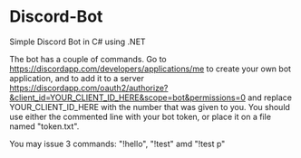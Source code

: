 # Discord-Bot
Simple Discord Bot in C# using .NET

The bot has a couple of commands.
Go to https://discordapp.com/developers/applications/me to create your own bot application, and to add it to a server 
https://discordapp.com/oauth2/authorize?&client_id=YOUR_CLIENT_ID_HERE&scope=bot&permissions=0
and replace YOUR_CLIENT_ID_HERE with the number that was given to you.
You should use either the commented line with your bot token, or place it on a file named "token.txt".

You may issue 3 commands: "!hello", "!test" amd "!test p"

